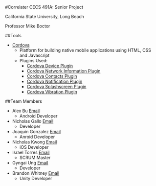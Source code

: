 #Correlater
CECS 491A: Senior Project

California State University, Long Beach

Professor Mike Boctor

##Tools
- [Cordova](http://cordova.apache.org/)
  - Platform for building native mobile applications using HTML,
  CSS and Javascript
  - Plugins Used:
    - [Cordova Device Plugin](http://plugins.cordova.io/#/package/org.apache.cordova.device)
    - [Cordova Network Information Plugin](http://plugins.cordova.io/#/package/org.apache.cordova.network-information)
    - [Cordova Contacts Plugin](http://plugins.cordova.io/#/package/org.apache.cordova.contacts)
    - [Cordova Notification Plugin](http://plugins.cordova.io/#/package/org.apache.cordova.dialogs)
    - [Cordova Splashscreen Plugin](http://plugins.cordova.io/#/package/org.apache.cordova.splashscreen)
    - [Cordova Vibration Plugin](http://plugins.cordova.io/#/package/org.apache.cordova.vibration)

##Team Members
- Alex Bu [Email](mailto:atb91590@yahoo.com)
  - Android Developer
- Nicholas Gallo [Email](mailto:libregkd@gmail.com)
  - Developer
- Joaquin Gonzalez [Email](mailto:joaquingonz.7@gmail.com)
  - Anroid Developer
- Nicholas Kwong [Email](mailto:nmkwong@gmail.com)
  - iOS Developer
- Israel Torres [Email](mailto:itorres1490@gmail.com)
  - SCRUM Master
- Gyngai Ung [Email](mailto:gyngaiu@gmail.com)
  - Developer
- Brandon Whitney [Email](mailto:brandontwhitney@gmail.com)
  - Unity Developer
